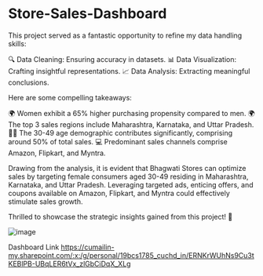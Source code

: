 # Store-Sales-Dashboard

This project served as a fantastic opportunity to refine my data handling skills:

🔍 Data Cleaning: Ensuring accuracy in datasets.
📊 Data Visualization: Crafting insightful representations.
📈 Data Analysis: Extracting meaningful conclusions.

Here are some compelling takeaways:

🌍 Women exhibit a 65% higher purchasing propensity compared to men.
🌍 The top 3 sales regions include Maharashtra, Karnataka, and Uttar Pradesh.
👩‍💼 The 30-49 age demographic contributes significantly, comprising around 50% of total sales.
💻 Predominant sales channels comprise Amazon, Flipkart, and Myntra.

Drawing from the analysis, it is evident that Bhagwati Stores can optimize sales by targeting female consumers aged 30-49 residing in Maharashtra, Karnataka, and Uttar Pradesh. Leveraging targeted ads, enticing offers, and coupons available on Amazon, Flipkart, and Myntra could effectively stimulate sales growth.

Thrilled to showcase the strategic insights gained from this project! 🚀 

![image](https://github.com/Namankamra1785/Store-Sales-Dashboard/assets/74761237/67d76938-1ca8-4e3f-ba20-d609b466cbe4)

Dashboard Link https://cumailin-my.sharepoint.com/:x:/g/personal/19bcs1785_cuchd_in/ERNKrWUhNs9Cu3tKEBlPB-UBqLER6tVx_zlGbCiDqX_XLg
